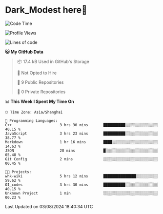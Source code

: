 # Dark_Modest here👋
<!--
<img align="left" src="https://github-readme-stats.vercel.app/api/top-langs/?username=DarkModest" height=255>
<img align="left" src="https://github-readme-stats.vercel.app/api?username=DarkModest&include_all_commits=true&count_private-true&custom_title=Dark_Modest'%20GitHub%20Stats&line_height=30&show_icons=true&hide_border=false&bg_color=ffffff&title_color=000000&icon_color=000000&text_color=463467"><br>
-->
<!--START_SECTION:waka-->
![Code Time](http://img.shields.io/badge/Code%20Time-108%20hrs-blue)

![Profile Views](http://img.shields.io/badge/Profile%20Views-0-blue)

![Lines of code](https://img.shields.io/badge/From%20Hello%20World%20I%27ve%20Written-26.1%20thousand%20lines%20of%20code-blue)

**🐱 My GitHub Data** 

> 📦 17.4 kB Used in GitHub's Storage 
 > 
> 🚫 Not Opted to Hire
 > 
> 📜 9 Public Repositories 
 > 
> 🔑 0 Private Repositories 
 > 
📊 **This Week I Spent My Time On** 

```text
🕑︎ Time Zone: Asia/Shanghai

💬 Programming Languages: 
C++                      3 hrs 30 mins       ██████████░░░░░░░░░░░░░░░   40.15 % 
JavaScript               3 hrs 23 mins       ██████████░░░░░░░░░░░░░░░   38.77 % 
Markdown                 1 hr 16 mins        ████░░░░░░░░░░░░░░░░░░░░░   14.63 % 
JSON                     28 mins             █░░░░░░░░░░░░░░░░░░░░░░░░   05.48 % 
Git Config               2 mins              ░░░░░░░░░░░░░░░░░░░░░░░░░   00.45 % 

🐱‍💻 Projects: 
whk-wiki                 5 hrs 12 mins       ███████████████░░░░░░░░░░   59.62 % 
OI_codes                 3 hrs 30 mins       ██████████░░░░░░░░░░░░░░░   40.15 % 
Unknown Project          1 min               ░░░░░░░░░░░░░░░░░░░░░░░░░   00.23 % 
```


 Last Updated on 03/08/2024 18:40:34 UTC
<!--END_SECTION:waka-->
